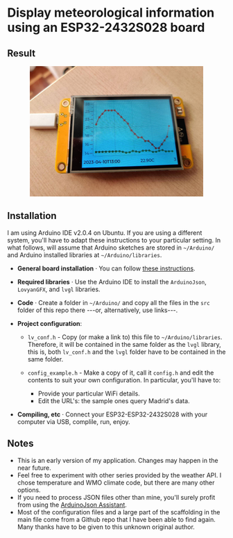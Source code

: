 # Display meteorological information using an ESP32-2432S028 board

## Result

<p align="center">
  <img src="./img/image.jpg" width="400"/>
</p>

## Installation

I am using Arduino IDE v2.0.4 on Ubuntu. If you are using a different system, you'll have to adapt these instructions to your particular setting. In what follows, will assume that Arduino sketches are stored in `~/Arduino/` and Arduino installed libraries at `~/Arduino/libraries`.

- **General board installation** · You can follow [these instructions](https://randomnerdtutorials.com/installing-the-esp32-board-in-arduino-ide-windows-instructions/).
- **Required libraries** · Use the Arduino IDE to install the `ArduinoJson`, `LovyanGFX`, and `lvgl` libraries.
- **Code** · Create a folder in `~/Arduino/` and copy all the files in the `src` folder of this repo there ---or, alternatively, use links---.
- **Project configuration**:

    - `lv_conf.h` - Copy (or make a link to) this file to `~/Arduino/libraries`. Therefore, it will be contained in the same folder as the `lvgl` library, this is, both `lv_conf.h` and the `lvgl` folder have to be contained in the same folder.
    - `config_example.h` - Make a copy of it, call it `config.h` and edit the contents to suit your own configuration. In particular, you'll have to:

        - Provide your particular WiFi details.
        - Edit the URL's: the sample ones query Madrid's data.

- **Compiling, etc** · Connect your ESP32-ESP32-2432S028 with your computer via USB, complile, run, enjoy.

## Notes

- This is an early version of my application. Changes may happen in the near future.
- Feel free to experiment with other series provided by the weather API. I chose temperature and WMO climate code, but there are many other options.
- If you need to process JSON files other than mine, you'll surely profit from using the [ArduinoJson Assistant](https://arduinojson.org/v6/assistant/#/step1).
- Most of the configuration files and a large part of the scaffolding in the main file come from a Github repo that I have been able to find again. Many thanks have to be given to this unknown original author.


